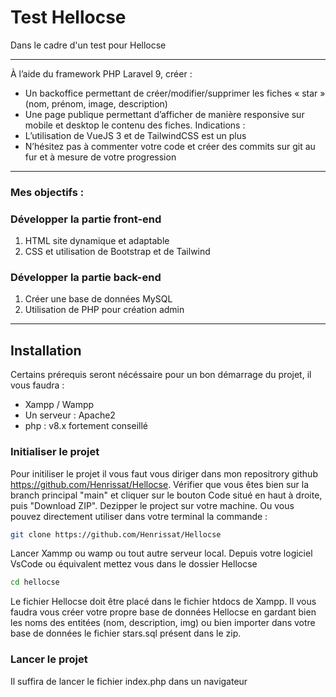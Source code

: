 # Test Hellocse

Dans le cadre d'un test pour Hellocse
***
À l’aide du framework PHP Laravel 9, créer :
- Un backoffice permettant de créer/modifier/supprimer les fiches « star » (nom, prénom, image, description)
- Une page publique permettant d’afficher de manière responsive sur mobile et desktop le contenu des fiches.
Indications :
- L’utilisation de VueJS 3 et de TailwindCSS est un plus
- N’hésitez pas à commenter votre code et créer des commits sur git au fur et à mesure de votre progression

***

### Mes objectifs :

### Développer la partie front-end
1. HTML site dynamique et adaptable
2. CSS et utilisation de Bootstrap et de Tailwind

### Développer la partie back-end
1. Créer une base de données MySQL
2. Utilisation de PHP pour création admin

***
## Installation
Certains prérequis seront nécéssaire pour un bon démarrage du projet, il vous faudra :

- Xampp / Wampp
- Un serveur : Apache2
- php : v8.x fortement conseillé

### Initialiser le projet
Pour initiliser le projet il vous faut vous diriger dans mon repositrory github https://github.com/Henrissat/Hellocse. Vérifier que vous êtes bien sur la branch principal "main" et cliquer sur le bouton Code situé en haut à droite, puis "Download ZIP".
Dezipper le project sur votre machine.
Ou vous pouvez directement utiliser dans votre terminal la commande :

```bash
git clone https://github.com/Henrissat/Hellocse
```
Lancer Xammp ou wamp ou tout autre serveur local. Depuis votre logiciel VsCode ou équivalent mettez vous dans le dossier Hellocse 
```bash
cd hellocse
```

Le fichier Hellocse doit être placé dans le fichier htdocs de Xampp.
Il vous faudra vous créer votre propre base de données Hellocse en gardant bien les noms des entitées (nom, description, img) ou bien importer dans votre base de données le fichier stars.sql présent dans le zip.

### Lancer le projet 
Il suffira de lancer le fichier index.php dans un navigateur